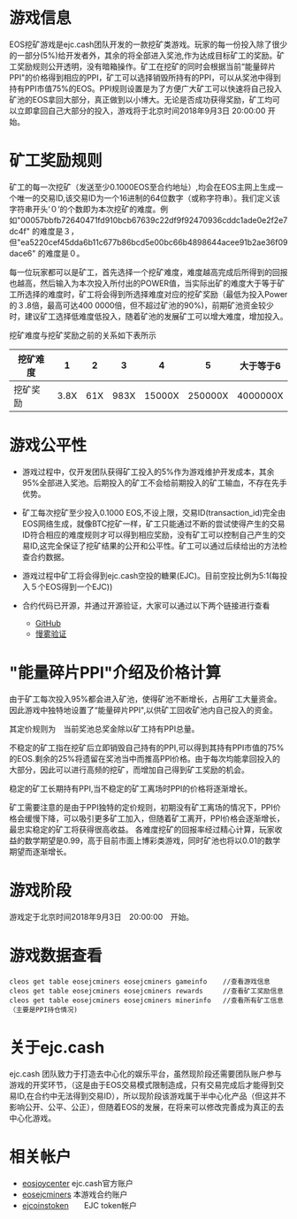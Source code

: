 # 游戏信息
EOS挖矿游戏是ejc.cash团队开发的一款挖矿类游戏。玩家的每一份投入除了很少的一部分(5%)给开发者外，其余的将全部进入奖池,作为达成目标矿工的奖励。矿工奖励规则公开透明，没有暗箱操作。矿工在挖矿的同时会根据当前“能量碎片PPI"的价格得到相应的PPI，矿工可以选择销毁所持有的PPI，可以从奖池中得到持有PPI市值75%的EOS。PPI规则设置是为了方便广大矿工可以快速将自己投入矿池的EOS拿回大部分，真正做到以小博大。无论是否成功获得奖励，矿工均可以立即拿回自己大部分的投入，游戏将于北京时间2018年9月3日 20:00:00 开始。

# 矿工奖励规则


矿工的每一次挖矿（发送至少0.1000EOS至合约地址）,均会在EOS主网上生成一个唯一的交易ID,该交易ID为一个16进制的64位数字（或称字符串）。我们定义该字符串开头‘０’的个数即为本次挖矿的难度。例如"00057bbfb72640471fd910bcb67639c22df9f92470936cddc1ade0e2f2e7dc4f" 的难度是３，但"ea5220cef45dda6b11c677b86bcd5e00bc66b4898644acee91b2ae36f09dace6" 的难度是０。

每一位玩家都可以是矿工，首先选择一个挖矿难度，难度越高完成后所得到的回报也越高，然后输入为本次投入所付出的POWER值，当实际出矿的难度大于等于矿工所选择的难度时，矿工将会得到所选择难度对应的挖矿奖励（最低为投入Power的３.8倍，最高可达400 0000倍，但不超过矿池的90%)，前期矿池资金较少时，建议矿工选择低难度低投入，随着矿池的发展矿工可以增大难度，增加投入。

挖矿难度与挖矿奖励之前的关系如下表所示

| 挖矿难度 | 1 | 2 | 3 | 4 | 5 | 大于等于6 |
| ------ | ------ | ------ | ------ | ------ | ------ | ------ |
| 挖矿奖励 | 3.8X | 61X | 983X | 15000X | 250000X | 4000000X |


# 游戏公平性
- 游戏过程中，仅开发团队获得矿工投入的5%作为游戏维护开发成本，其余95%全部进入奖池。后期投入的矿工不会给前期投入的矿工输血，不存在先手优势。


- 矿工每次挖矿至少投入0.1000 EOS,不设上限，交易ID(transaction_id)完全由EOS网络生成，就像BTC挖矿一样，矿工只能通过不断的尝试使得产生的交易ID符合相应的难度规则才可以得到相应奖励，没有矿工可以控制自己产生的交易ID,这完全保证了挖矿结果的公开和公平性。矿工可以通过后续给出的方法检查合约数据。

- 游戏过程中矿工将会得到ejc.cash空投的糖果(EJC)。目前空投比例为5:1(每投入５个EOS得到一个EJC))

- 合约代码已开源，并通过开源验证，大家可以通过以下两个链接进行查看
  - [GitHub](https://github.com/ejccash/eosejcminers)
  - [慢雾验证](https://eos.slowmist.io/contract/eosejcminers)


# "能量碎片PPI"介绍及价格计算

由于矿工每次投入95%都会进入矿池，使得矿池不断增长，占用矿工大量资金。因此游戏中独特地设置了“能量碎片PPI",以供矿工回收矿池内自己投入的资金。

其定价规则为　当前奖池总奖金除以矿工持有PPI总量。

不稳定的矿工指在挖矿后立即销毁自己持有的PPI,可以得到其持有PPI市值的75%的EOS.剩余的25%将遗留在奖池当中而推高PPI价格。由于每次均能拿回投入的大部分，因此可以进行高频的挖矿，而增加自己得到矿工奖励的机会。

稳定的矿工长期持有PPI,当不稳定的矿工离场时PPI的价格将逐渐增长。

矿工需要注意的是由于PPI独特的定价规则，初期没有矿工离场的情况下，PPI价格会缓慢下降，可以吸引更多矿工加入，但随着矿工离开，PPI价格会逐渐增长，最忠实稳定的矿工将获得很高收益。
各难度挖矿的回报率经过精心计算，玩家收益的数学期望是0.99，高于目前市面上博彩类游戏，同时矿池也将以0.01的数学期望而逐渐增长。

# 游戏阶段

游戏定于北京时间2018年9月3日　20:00:00　开始。

# 游戏数据查看

```
cleos get table eosejcminers eosejcminers gameinfo    //查看游戏信息
cleos get table eosejcminers eosejcminers rewards     //查看矿工奖励信息
cleos get table eosejcminers eosejcminers minerinfo   //查看所有矿工信息（主要是PPI持仓情况)
```

# 关于ejc.cash

ejc.cash 团队致力于打造去中心化的娱乐平台，虽然现阶段还需要团队账户参与游戏的开奖环节，（这是由于EOS交易模式限制造成，只有交易完成后才能得到交易ID,在合约中无法得到交易ID），所以现阶段该游戏属于半中心化产品（但这并不影响公开、公平、公正），但随着EOS的发展，在将来可以修改完善成为真正的去中心化游戏。

# 相关帐户

- [eosjoycenter](https://eosflare.io/account/eosjoycenter)   ejc.cash官方账户
- [eosejcminers](https://eosflare.io/account/eosejcminers)   本游戏合约账户
- [ejcoinstoken](https://eosflare.io/account/ejcoinstoken)　　EJC token帐户
